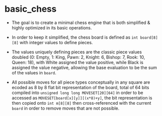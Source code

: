 # basic_chess

- The goal is to create a minimal chess engine that is both simplified & highly optimized in its basic operations.

- In order to keep it simplified, the chess board is defined as `int board[8][8]` with integer values to define pieces.

- The values uniquely defining pieces are the classic piece values doubled (0: Empty, 1: King, Pawn: 2, Knight: 6, Bishop: 7, Rook: 10, Queen: 18), with White assigned the value positive, while Black is assigned the value negative, allowing the base evaluation to be the sum of the values in `board`.

- All possible moves for all piece types conceptually in any square are ecoded as 8 by 8 flat bit representation of the board, total of 64 bits compiled into `unsigned long long MOVESET[20][64]` in order to be accessed as `MOVESET[board[x][y]][(x*8)+y]`, the bit representation is then copied onto `int m[8][8]` then cross-referenced with the current `board` in order to remove moves that are not possible.

